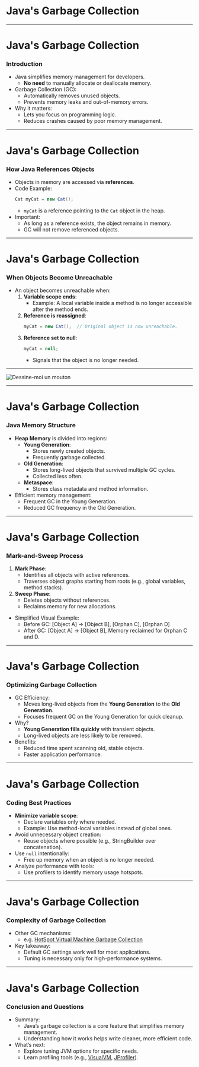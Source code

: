 # Java's Garbage Collection

---
# Java's Garbage Collection

### Introduction
- Java simplifies memory management for developers.
  - **No need** to manually allocate or deallocate memory.
- Garbage Collection (GC):
  - Automatically removes unused objects.
  - Prevents memory leaks and out-of-memory errors.
- Why it matters:
  - Lets you focus on programming logic.
  - Reduces crashes caused by poor memory management.

---
# Java's Garbage Collection

### How Java References Objects
- Objects in memory are accessed via **references**.
- Code Example:
  ```java
  Cat myCat = new Cat();
  ```
  - `myCat` is a reference pointing to the `Cat` object in the heap.
- Important:
  - As long as a reference exists, the object remains in memory.
  - GC will not remove referenced objects.

---

# Java's Garbage Collection

### When Objects Become Unreachable
- An object becomes unreachable when:
  1. **Variable scope ends**:
     - Example: A local variable inside a method is no longer accessible after the method ends.
  2. **Reference is reassigned**:
     ```java
     myCat = new Cat();  // Original object is now unreachable.
     ```
  3. **Reference set to null**:
     ```java
     myCat = null;
     ```
     - Signals that the object is no longer needed.

---

![Dessine-moi un mouton](/images/saint-ex.jpg)

---
# Java's Garbage Collection

### Java Memory Structure
- **Heap Memory** is divided into regions:
  - **Young Generation**:
    - Stores newly created objects.
    - Frequently garbage collected.
  - **Old Generation**:
    - Stores long-lived objects that survived multiple GC cycles.
    - Collected less often.
  - **Metaspace**:
    - Stores class metadata and method information.
- Efficient memory management:
  - Frequent GC in the Young Generation.
  - Reduced GC frequency in the Old Generation.

---
# Java's Garbage Collection

### Mark-and-Sweep Process
1. **Mark Phase**:
   - Identifies all objects with active references.
   - Traverses object graphs starting from roots (e.g., global variables, method stacks).
2. **Sweep Phase**:
   - Deletes objects without references.
   - Reclaims memory for new allocations.
- Simplified Visual Example:
  - Before GC: [Object A] → [Object B], [Orphan C], [Orphan D]
  - After GC: [Object A] → [Object B], Memory reclaimed for Orphan C and D.

---
# Java's Garbage Collection

### Optimizing Garbage Collection
- GC Efficiency:
  - Moves long-lived objects from the **Young Generation** to the **Old Generation**.
  - Focuses frequent GC on the Young Generation for quick cleanup.
- Why?
  - **Young Generation fills quickly** with transient objects.
  - Long-lived objects are less likely to be removed.
- Benefits:
  - Reduced time spent scanning old, stable objects.
  - Faster application performance.

---
# Java's Garbage Collection

### Coding Best Practices
- **Minimize variable scope**:
  - Declare variables only where needed.
  - Example: Use method-local variables instead of global ones.
- Avoid unnecessary object creation:
  - Reuse objects where possible (e.g., StringBuilder over concatenation).
- Use `null` intentionally:
  - Free up memory when an object is no longer needed.
- Analyze performance with tools:
  - Use profilers to identify memory usage hotspots.

---
# Java's Garbage Collection

### Complexity of Garbage Collection
- Other GC mechanisms:
    - e.g. [HotSpot Virtual Machine Garbage Collection](https://docs.oracle.com/en/java/javase/23/gctuning/available-collectors.html#GUID-F215A508-9E58-40B4-90A5-74E29BF3BD3C)
- Key takeaway:
  - Default GC settings work well for most applications.
  - Tuning is necessary only for high-performance systems.

---
# Java's Garbage Collection

### Conclusion and Questions
- Summary:
  - Java’s garbage collection is a core feature that simplifies memory management.
  - Understanding how it works helps write cleaner, more efficient code.
- What’s next:
  - Explore tuning JVM options for specific needs.
  - Learn profiling tools (e.g., [VisualVM](https://visualvm.github.io/), [JProfiler](https://www.ej-technologies.com/jprofiler)).

